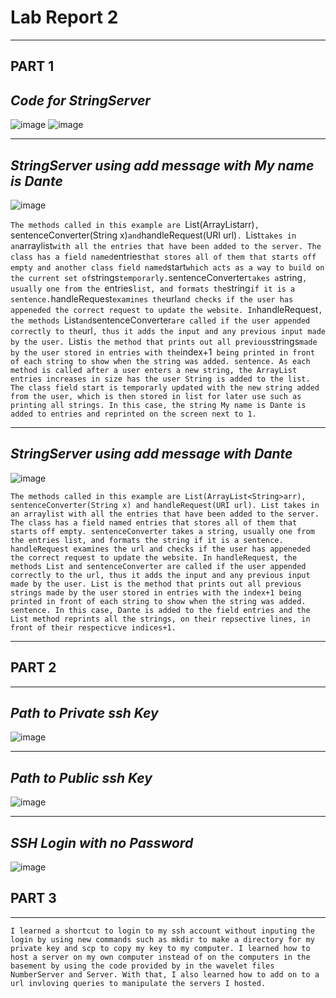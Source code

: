 # Lab Report 2
---
##  **PART 1**
## *Code for StringServer*
![image](https://github.com/dantemccflurry/-cse15l-lab-reports/assets/130246353/50ec7a5c-0732-4d2f-8431-e44b945cdc76)
![image](https://github.com/dantemccflurry/-cse15l-lab-reports/assets/130246353/9a76434b-4707-4409-b3dd-55c225a384d1)



---
## *StringServer using add message with My name is Dante*

![image](https://github.com/dantemccflurry/-cse15l-lab-reports/assets/130246353/1d69e49e-601c-449d-bfc2-f4caaf2a2008)

`The methods called in this example are `List(ArrayList<String>arr)`, `sentenceConverter(String x)` and `handleRequest(URI url)`. `List` takes in an `arraylist` with all the entries that have been added to the server. The class
has a field named `entries` that stores all of them that starts off empty and another class field named `start` which acts as a way to build on the current set of `strings` temporarly. `sentenceConverter` takes a `string`, usually one from the `entries` list, and formats the `string` if it is a sentence. `handleRequest` examines the `url`
and checks if the user has appeneded the correct request to update the website. In `handleRequest`, the methods `List` and `sentenceConverter` are called if the user appended correctly to the `url`, thus it adds the
input and any previous input made by the user. `List` is the method that prints out all previous `strings` made by the user stored in entries with the `index+1` being printed in front of each string to show when the string was added.
sentence. As each method is called after a user enters a new string, the ArrayList entries increases in size has the user String is added to the list. The class field start is temporarly updated with the new string added from the user, which is then stored in list for later use such as printing all strings. In this case, the string My name is Dante is added to entries and reprinted on the screen next to 1.`


---
## *StringServer using add message with Dante*

![image](https://github.com/dantemccflurry/-cse15l-lab-reports/assets/130246353/cff6d4b9-d266-450c-a15a-49b9fb5af9b8)

`The methods called in this example are List(ArrayList<String>arr), sentenceConverter(String x) and handleRequest(URI url). List takes in an arraylist with all the entries that have been added to the server. The class
has a field named entries that stores all of them that starts off empty. sentenceConverter takes a string, usually one from the entries list, and formats the string if it is a sentence. handleRequest examines the url
and checks if the user has appeneded the correct request to update the website. In handleRequest, the methods List and sentenceConverter are called if the user appended correctly to the url, thus it adds the
input and any previous input made by the user. List is the method that prints out all previous strings made by the user stored in entries with the index+1 being printed in front of each string to show when the string was added.
sentence. In this case, Dante is added to the field entries and the List method reprints all the strings, on their repsective lines, in front of their respecticve indices+1.`

---
## PART 2
---

## *Path to Private ssh Key*

![image](https://github.com/dantemccflurry/-cse15l-lab-reports/assets/130246353/f3ad31d1-e1b7-49e0-94c6-1c8a6b3e8681)

---
## *Path to Public ssh Key*

![image](https://github.com/dantemccflurry/-cse15l-lab-reports/assets/130246353/22e502a9-82b4-498a-8ec7-a720657d5698)

---
## *SSH Login with no Password*


![image](https://github.com/dantemccflurry/-cse15l-lab-reports/assets/130246353/dd4f2ae9-426c-435c-8ef3-9718c07277f2)

## PART 3
---
`I learned a shortcut to login to my ssh account without inputing the login by using new commands such as mkdir to make a directory for my private key and scp to copy my key to my computer. I learned how to host a server on my own computer instead of on the computers in the basement by using the code provided by in the wavelet files NumberServer and Server. With that, I also learned how to add on to a url invloving queries to manipulate the servers I hosted. `







